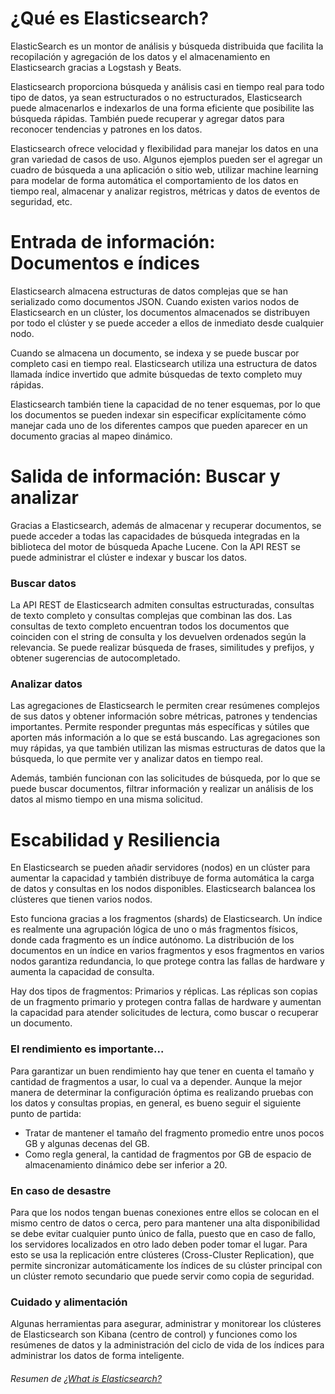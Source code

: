 # ¿Qué es Elasticsearch?
 ElasticSearch es un montor de análisis y búsqueda distribuida que facilita la recopilación y agregación de los datos y el almacenamiento en Elasticsearch gracias a Logstash y Beats.

 Elasticsearch proporciona búsqueda y análisis casi en tiempo real para todo tipo de datos, ya sean estructurados o no estructurados, Elasticsearch puede almacenarlos e indexarlos de una forma eficiente que posibilite las búsqueda rápidas. También puede recuperar y agregar datos para reconocer tendencias y patrones en los datos.

 Elasticsearch ofrece velocidad y flexibilidad para manejar los datos en una gran variedad de casos de uso. Algunos ejemplos pueden ser el agregar un cuadro de búsqueda a una aplicación o sitio web, utilizar machine learning para modelar de forma automática el comportamiento de los datos en tiempo real, almacenar y analizar registros, métricas y datos de eventos de seguridad, etc.

# Entrada de información: Documentos e índices
 Elasticsearch almacena estructuras de datos complejas que se han serializado como documentos JSON. Cuando existen varios nodos de Elasticsearch en un clúster, los documentos almacenados se distribuyen por todo el clúster y se puede acceder a ellos de inmediato desde cualquier nodo.

 Cuando se almacena un documento, se indexa y se puede buscar por completo casi en tiempo real. Elasticsearch utiliza una estructura de datos llamada índice invertido que admite búsquedas de texto completo muy rápidas.
 
 Elasticsearch también tiene la capacidad de no tener esquemas, por lo que los documentos se pueden indexar sin especificar explícitamente cómo manejar cada uno de los diferentes campos que pueden aparecer en un documento gracias al mapeo dinámico.
 
# Salida de información: Buscar y analizar
 Gracias a Elasticsearch, además de almacenar y recuperar documentos, se puede acceder a todas las capacidades de búsqueda integradas en la biblioteca del motor de búsqueda Apache Lucene. Con la API REST se puede administrar el clúster e indexar y buscar los datos.

### Buscar datos
 La API REST de Elasticsearch admiten consultas estructuradas, consultas de texto completo y consultas complejas que combinan las dos. Las consultas de texto completo encuentran todos los documentos que coinciden con el string de consulta y los devuelven ordenados según la relevancia. Se puede realizar búsqueda de frases, similitudes y prefijos, y obtener sugerencias de autocompletado.

### Analizar datos
 Las agregaciones de Elasticsearch le permiten crear resúmenes complejos de sus datos y obtener información sobre métricas, patrones y tendencias importantes. Permite responder preguntas más específicas y sútiles que aporten más información a lo que se está buscando. Las agregaciones son muy rápidas, ya que también utilizan las mismas estructuras de datos que la búsqueda, lo que permite ver y analizar datos en tiempo real.

 Además, también funcionan con las solicitudes de búsqueda, por lo que se puede buscar documentos, filtrar información y realizar un análisis de los datos al mismo tiempo en una misma solicitud.

# Escabilidad y Resiliencia
 En Elasticsearch se pueden añadir servidores (nodos) en un clúster para aumentar la capacidad y también distribuye de forma automática la carga de datos y consultas en los nodos disponibles. Elasticsearch balancea los clústeres que tienen varios nodos.

 Esto funciona gracias a los fragmentos (shards) de Elasticsearch. Un índice es realmente una agrupación lógica de uno o más fragmentos físicos, donde cada fragmento es un índice autónomo. La distribución de los documentos en un índice en varios fragmentos y esos fragmentos en varios nodos garantiza redundancia, lo que protege contra las fallas de hardware y aumenta la capacidad de consulta.

 Hay dos tipos de fragmentos: Primarios y réplicas. Las réplicas son copias de un fragmento primario y protegen contra fallas de hardware y aumentan la capacidad para atender solicitudes de lectura, como buscar o recuperar un documento.

### El rendimiento es importante...
 Para garantizar un buen rendimiento hay que tener en cuenta el tamaño y cantidad de fragmentos a usar, lo cual va a depender. Aunque la mejor manera de determinar la configuración óptima es realizando pruebas con los datos y consultas propias, en general, es bueno seguir el siguiente punto de partida:

- Tratar de mantener el tamaño del fragmento promedio entre unos pocos GB y algunas decenas del GB.
- Como regla general, la cantidad de fragmentos por GB de espacio de almacenamiento dinámico debe ser inferior a 20.

### En caso de desastre
 Para que los nodos tengan buenas conexiones entre ellos se colocan en el mismo centro de datos o cerca, pero para mantener una alta disponibilidad se debe evitar cualquier punto único de falla, puesto que en caso de fallo, los servidores localizados en otro lado deben poder tomar el lugar. Para esto se usa la replicación entre clústeres (Cross-Cluster Replication), que permite sincronizar automáticamente los índices de su clúster principal con un clúster remoto secundario que puede servir como copia de seguridad.

### Cuidado y alimentación
 Algunas herramientas para asegurar, administrar y monitorear los clústeres de Elasticsearch son Kibana (centro de control) y funciones como los resúmenes de datos y la administración del ciclo de vida de los índices para administrar los datos de forma inteligente.

###### Resumen de [¿What is Elasticsearch?](https://www.elastic.co/guide/en/elasticsearch/reference/current/elasticsearch-intro.html)


